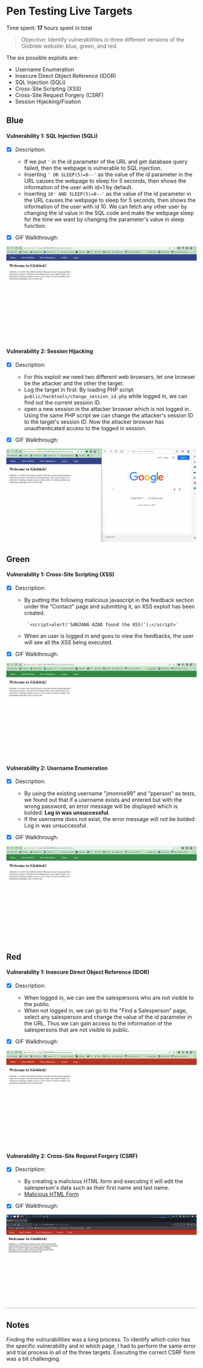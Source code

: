 # Pen Testing Live Targets

Time spent: **17** hours spent in total

> Objective: Identify vulnerabilities in three different versions of the Globitek website: blue, green, and red.

The six possible exploits are:

* Username Enumeration
* Insecure Direct Object Reference (IDOR)
* SQL Injection (SQLi)
* Cross-Site Scripting (XSS)
* Cross-Site Request Forgery (CSRF)
* Session Hijacking/Fixation



## Blue

#### Vulnerability 1: SQL Injection (SQLi)

- [x] Description:
  - If we put `'` in the id parameter of the URL and get database query failed, then the webpage is vulnerable to SQL injection.
  - Inserting `' OR SLEEP(5)=0--'` as the value of the id parameter in the URL causes the webpage to sleep for 5 seconds, then shows the information of the user with id=1 by default.
  - Inserting `10' AND SLEEP(5)=0--'` as the value of the id parameter in the URL causes the webpage to sleep for 5 seconds, then shows the information of the user with id 10. We can fetch any other user by changing the id value in the SQL code and make the webpage sleep for the time we want by changing the parameter's value in sleep function.

- [x] GIF Walkthrough:
<img src="blue_SQLI_vulnerability.gif">


#### Vulnerability 2: Session Hijacking

- [x] Description:
  - For this exploit we need two different web browsers, let one browser be the attacker and the other the target.
  - Log the target in first. By loading PHP script `public/hacktools/change_session_id.php` while logged in, we can find out the current session ID.
  - open a new session in the attacker browser which is not logged in. Using the same PHP script we can change the attacker's session ID to the target's session ID. Now the attacker browser has unauthenticated access to the logged in session.

- [x] GIF Walkthrough:
<img src="blue_SessionHijacking_vulnerability.gif">


## Green

#### Vulnerability 1: Cross-Site Scripting (XSS)

- [x] Description:
  - By putting the following malicious javascript in the feedback section under the "Contact" page and submitting it, an XSS exploit has been created.
 
         `<script>alert('SANJANA AZAD found the XSS!');</script>`
  - When an user is logged in and goes to view the feedbacks, the user will see all the XSS being executed.

- [x] GIF Walkthrough:
<img src="green_XSS_vulnerability.gif">


#### Vulnerability 2: Username Enumeration

- [x] Description:
  - By using the existing username "jmonroe99" and "pperson" as tests, we found out that if a username exists and entered but with the wrong password, an error message will be displayed which is bolded: **Log in was unsuccessful**.
  - If the username does not exist, the error message will not be bolded: Log in was unsuccessful.

- [x] GIF Walkthrough:
<img src="green_UsernameEnumeration_vulnerability.gif">


## Red

#### Vulnerability 1: Insecure Direct Object Reference (IDOR)

- [x] Description:
  - When logged in, we can see the salespersons who are not visible to the public.
  - When not logged in, we can go to the "Find a Salesperson" page, select any salesperson and change the value of the id parameter in the URL. Thus we can gain access to the information of the salespersons that are not visible to public.

- [x] GIF Walkthrough:
<img src="red_IDOR_vulnerability.gif">


#### Vulnerability 2: Cross-Site Request Forgery (CSRF)

- [x] Description:
  - By creating a malicious HTML form and executing it will edit the salesperson's data such as their first name and last name.
  - [Malicious HTML Form]()

- [x] GIF Walkthrough:
<img src="red_CSRF_vulnerability.gif">


## Notes

Finding the vulnurabilities was a long process. To identify which color has the specific vulnerability and in which page, I had to perform the same error and trial process in all of the three targets. Executing the correct CSRF form was a bit challenging.
